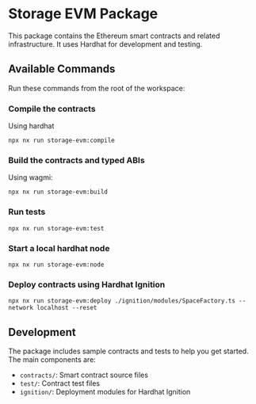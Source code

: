 # Storage EVM Package

This package contains the Ethereum smart contracts and related infrastructure. It uses Hardhat for development and testing.

## Available Commands

Run these commands from the root of the workspace:

### Compile the contracts

Using hardhat

```shell
npx nx run storage-evm:compile
```

### Build the contracts and typed ABIs

Using wagmi:

```shell
npx nx run storage-evm:build
```

### Run tests

```shell
npx nx run storage-evm:test
```

### Start a local hardhat node

```shell
npx nx run storage-evm:node
```

### Deploy contracts using Hardhat Ignition

```shell
npx nx run storage-evm:deploy ./ignition/modules/SpaceFactory.ts --network localhost --reset
```

## Development

The package includes sample contracts and tests to help you get started. The main components are:

- `contracts/`: Smart contract source files
- `test/`: Contract test files
- `ignition/`: Deployment modules for Hardhat Ignition

